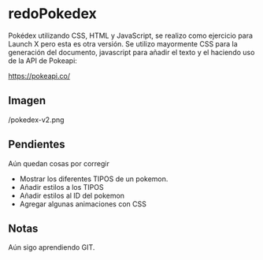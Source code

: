 # redoPokedex
Pokédex utilizando CSS, HTML y JavaScript, se realizo como ejercicio para Launch X pero esta es otra versión.
Se utilizo mayormente CSS para la generación del documento, javascript para añadir el texto y el haciendo uso de la API de Pokeapi:

https://pokeapi.co/

## Imagen
/pokedex-v2.png

## Pendientes
Aún quedan cosas por corregir

- Mostrar los diferentes TIPOS de un pokemon.
- Añadir estilos a los TIPOS
- Añadir estilos al ID del pokemon
- Agregar algunas animaciones con CSS

## Notas
Aún sigo aprendiendo GIT.